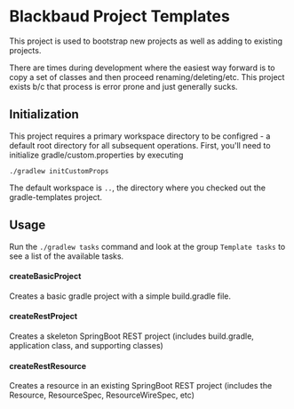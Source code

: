 # Blackbaud Project Templates

This project is used to bootstrap new projects as well as adding to existing projects.  

There are times during development where the easiest way forward is to copy a set of classes and then proceed 
renaming/deleting/etc.  This project exists b/c that process is error prone and just generally sucks.


## Initialization

This project requires a primary workspace directory to be configred - a default root directory for all subsequent operations.
First, you'll need to initialize gradle/custom.properties by executing

```./gradlew initCustomProps```

The default workspace is `..`, the directory where you checked out the gradle-templates project.


## Usage

Run the `./gradlew tasks` command and look at the group `Template tasks` to see a list of the available tasks.

#### createBasicProject

Creates a basic gradle project with a simple build.gradle file.

#### createRestProject

Creates a skeleton SpringBoot REST project (includes build.gradle, application class, and supporting classes)

#### createRestResource

Creates a resource in an existing SpringBoot REST project (includes the Resource, ResourceSpec, ResourceWireSpec, etc)